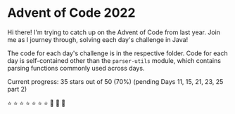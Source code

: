 # Advent of Code 2022

Hi there! I'm trying to catch up on the Advent of Code from last year. 
Join me as I journey through, solving each day's challenge in Java!

The code for each day's challenge is in the respective folder. 
Code for each day is self-contained other than the `parser-utils` module, which contains parsing functions commonly used across days.

Current progress: 35 stars out of 50 (70%) (pending Days 11, 15, 21, 23, 25 part 2)

:star: :star: :star: :star: :star: :star: :star: :black_square_button: :black_square_button: :black_square_button:
